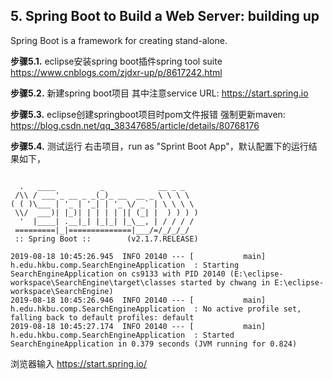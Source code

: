 ## 5. Spring Boot to Build a Web Server: building up

Spring Boot is a framework for creating stand-alone. 


**步骤5.1.** eclipse安装spring boot插件spring tool suite
https://www.cnblogs.com/zjdxr-up/p/8617242.html

**步骤5.2.** 新建spring boot项目
其中注意service URL: https://start.spring.io

**步骤5.3.** eclipse创建springboot项目时pom文件报错
强制更新maven: https://blog.csdn.net/qq_38347685/article/details/80768176

**步骤5.4.** 测试运行
右击项目，run as "Sprint Boot App"，默认配置下的运行结果如下，

```

  .   ____          _            __ _ _
 /\\ / ___'_ __ _ _(_)_ __  __ _ \ \ \ \
( ( )\___ | '_ | '_| | '_ \/ _` | \ \ \ \
 \\/  ___)| |_)| | | | | || (_| |  ) ) ) )
  '  |____| .__|_| |_|_| |_\__, | / / / /
 =========|_|==============|___/=/_/_/_/
 :: Spring Boot ::        (v2.1.7.RELEASE)

2019-08-18 10:45:26.945  INFO 20140 --- [           main] h.edu.hkbu.comp.SearchEngineApplication  : Starting SearchEngineApplication on cs9133 with PID 20140 (E:\eclipse-workspace\SearchEngine\target\classes started by chwang in E:\eclipse-workspace\SearchEngine)
2019-08-18 10:45:26.946  INFO 20140 --- [           main] h.edu.hkbu.comp.SearchEngineApplication  : No active profile set, falling back to default profiles: default
2019-08-18 10:45:27.174  INFO 20140 --- [           main] h.edu.hkbu.comp.SearchEngineApplication  : Started SearchEngineApplication in 0.379 seconds (JVM running for 0.824)
```

浏览器输入
https://start.spring.io/

